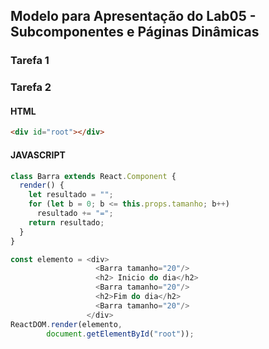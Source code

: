 
## Modelo para Apresentação do Lab05 - Subcomponentes e Páginas Dinâmicas

### Tarefa 1

### Tarefa 2

#### HTML
~~~html
<div id="root"></div>
~~~
#### JAVASCRIPT
~~~~ javascript
class Barra extends React.Component {
  render() {
    let resultado = "";
    for (let b = 0; b <= this.props.tamanho; b++)
      resultado += "=";
    return resultado;
  }
}

const elemento = <div>
                   <Barra tamanho="20"/>
                   <h2> Inicio do dia</h2>
                   <Barra tamanho="20"/>
                   <h2>Fim do dia</h2>
                   <Barra tamanho="20"/>
                 </div>
ReactDOM.render(elemento, 
        document.getElementById("root"));
  ~~~~
